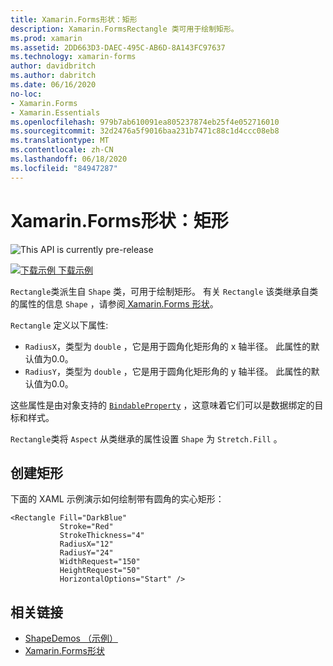 ```yaml
---
title: Xamarin.Forms形状：矩形
description: Xamarin.FormsRectangle 类可用于绘制矩形。
ms.prod: xamarin
ms.assetid: 2DD663D3-DAEC-495C-AB6D-8A143FC97637
ms.technology: xamarin-forms
author: davidbritch
ms.author: dabritch
ms.date: 06/16/2020
no-loc:
- Xamarin.Forms
- Xamarin.Essentials
ms.openlocfilehash: 979b7ab610091ea805237874eb25f4e052716010
ms.sourcegitcommit: 32d2476a5f9016baa231b7471c88c1d4ccc08eb8
ms.translationtype: MT
ms.contentlocale: zh-CN
ms.lasthandoff: 06/18/2020
ms.locfileid: "84947287"
---
```

# <a name="xamarinforms-shapes-rectangle"></a>Xamarin.Forms形状：矩形

![](~/media/shared/preview.png "This API is currently pre-release")

[![下载示例](~/media/shared/download.png) 下载示例](https://docs.microsoft.com/samples/xamarin/xamarin-forms-samples/userinterface-shapesdemos/)

`Rectangle`类派生自 `Shape` 类，可用于绘制矩形。 有关 `Rectangle` 该类继承自类的属性的信息 `Shape` ，请参阅[ Xamarin.Forms 形状](index.md)。

`Rectangle` 定义以下属性:

- `RadiusX`，类型为 `double` ，它是用于圆角化矩形角的 x 轴半径。 此属性的默认值为0.0。
- `RadiusY`，类型为 `double` ，它是用于圆角化矩形角的 y 轴半径。 此属性的默认值为0.0。

这些属性是由对象支持的 [`BindableProperty`](xref:Xamarin.Forms.BindableProperty) ，这意味着它们可以是数据绑定的目标和样式。

`Rectangle`类将 `Aspect` 从类继承的属性设置 `Shape` 为 `Stretch.Fill` 。

## <a name="create-a-rectangle"></a>创建矩形

下面的 XAML 示例演示如何绘制带有圆角的实心矩形：

```xaml
<Rectangle Fill="DarkBlue"
           Stroke="Red"
           StrokeThickness="4"
           RadiusX="12"
           RadiusY="24"           
           WidthRequest="150"
           HeightRequest="50"
           HorizontalOptions="Start" />
```

## <a name="related-links"></a>相关链接

- [ShapeDemos （示例）](https://docs.microsoft.com/samples/xamarin/xamarin-forms-samples/userinterface-shapedemos/)
- [Xamarin.Forms形状](index.md)
